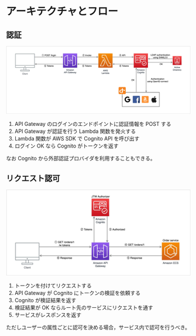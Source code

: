 # アーキテクチャとフロー

## 認証

![](../images/authentication.jpg)

1. API Gateway のログインのエンドポイントに認証情報を POST する
1. API Gateway が認証を行う Lambda 関数を発火する
1. Lambda 関数が AWS SDK で Cognito API を呼び出す
1. ログイン OK なら Cognito がトークンを返す

なお Cognito から外部認証プロバイダを利用することもできる。

## リクエスト認可

![](../images/authorization.jpg)

1. トークンを付けてリクエストする
1. API Gateway が Cognito にトークンの検証を依頼する
1. Cognito が検証結果を返す
1. 検証結果が OK ならルート先のサービスにリクエストを通す
1. サービスがレスポンスを返す

ただしユーザーの属性ごとに認可を決める場合，サービス内で認可を行うべき。
